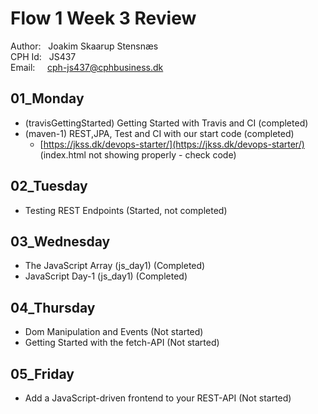 # Flow 1 Week 3 Review

Author: &nbsp;&nbsp;Joakim Skaarup Stensnæs\
CPH Id: &nbsp;&nbsp;JS437\
Email: &nbsp;&nbsp;&nbsp;&nbsp;cph-js437@cphbusiness.dk

## 01_Monday
* (travisGettingStarted) Getting Started with Travis and CI (completed)
* (maven-1) REST,JPA, Test and CI with our start code (completed)
    * [https://jkss.dk/devops-starter/](https://jkss.dk/devops-starter/) (index.html not showing properly - check code)
## 02_Tuesday
* Testing REST Endpoints (Started, not completed)

## 03_Wednesday
* The JavaScript Array (js_day1) (Completed)
* JavaScript Day-1 (js_day1) (Completed)

## 04_Thursday
* Dom Manipulation and Events (Not started)
* Getting Started with the fetch-API (Not started)

## 05_Friday
* Add a JavaScript-driven frontend to your REST-API (Not started)
